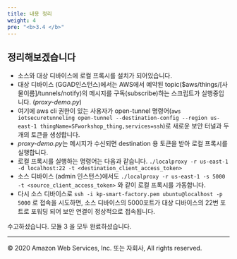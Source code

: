 ```yaml
---
title: 내용 정리
weight: 4
pre: "<b>3.4 </b>"
---
```


## 정리해보겠습니다

- 소스와 대상 디바이스에 로컬 프록시를 설치가 되어있습니다. 
- 대상 디바이스 (GGAD인스턴스)에서는 AWS에서 예약된 topic($aws/things/[사물이름]/tunnels/notify)의 메시지를 구독(subscribe)하는 스크립트가 실행중입니다. (*proxy-demo.py*)
- 여기에 aws cli 권한이 있는 사용자가 open-tunnel 명령어(```aws iotsecuretunneling open-tunnel --destination-config --region us-east-1 thingName=SFworkshop_thing,services=ssh```)로 새로운 보안 터널과 두개의 토큰을 생성합니다. 
- *proxy-demo.py*는 메시지가 수신되면 destination 용 토큰을 받아 로컬 프록시를 실행합니다. 
- 로컬 프록시를 실행하는 명령어는 다음과 같습니다. ```./localproxy -r us-east-1 -d localhost:22 -t <destination_client_access_token>```
- 소스 디바이스 (admin 인스턴스)에서도 ```./localproxy -r us-east-1 -s 5000 -t <source_client_access_token>``` 와 같이 로컬 프록시를 가동합니다. 
- 다시 소스 디바이스로 ```ssh -i kp-smart-factory.pem ubuntu@localhost -p 5000``` 로 접속을 시도하면, 소스 디바이스의 5000포트가 대상 디바이스의 22번 포트로 포워딩 되어 보안 연결이 정상적으로 접속됩니다.  


수고하셨습니다. 모듈 3 을 모두 완료하셨습니다.
 
---
© 2020 Amazon Web Services, Inc. 또는 자회사, All rights reserved.
